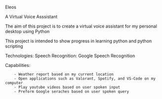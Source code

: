 Eleos

A Virtual Voice Asssistant

The aim of this project is to create a virtual voice assistant for my personal desktop using Python

This project is intended to show progress in learning python and python scripting

Technologies: 
    Speech Recognition: Google Speech Recognition

Capabilities:
```
    - Weather report based on my current location
    - Open applications such as Valorant, Spotify, and VS-Code on my computer
    - Play youtube videos based on user spoken input
    - Preform Google seraches based on user spoken query 
```
